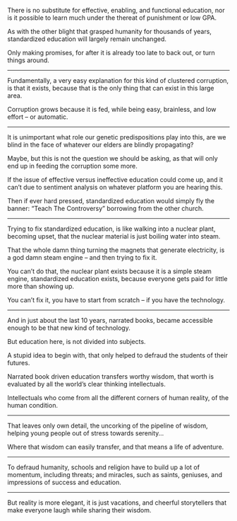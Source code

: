 There is no substitute for effective, enabling, and functional education,
nor is it possible to learn much under the thereat of punishment or low GPA.

As with the other blight that grasped humanity for thousands of years,
standardized education will largely remain unchanged.

Only making promises,
for after it is already too late to back out, or turn things around.

---

Fundamentally, a very easy explanation for this kind of clustered corruption,
is that it exists, because that is the only thing that can exist in this large area.

Corruption grows because it is fed, while being easy, brainless,
and low effort – or automatic.

---

It is unimportant what role our genetic predispositions play into this,
are we blind in the face of whatever our elders are blindly propagating?

Maybe, but this is not the question we should be asking,
as that will only end up in feeding the corruption some more.

If the issue of effective versus ineffective education could come up,
and it can’t due to sentiment analysis on whatever platform you are hearing this.

Then if ever hard pressed, standardized education would simply fly the banner:
“Teach The Controversy” borrowing from the other church.

---

Trying to fix standardized education, is like walking into a nuclear plant,
becoming upset, that the nuclear material is just boiling water into steam.

That the whole damn thing turning the magnets that generate electricity,
is a god damn steam engine – and then trying to fix it.

You can’t do that, the nuclear plant exists because it is a simple steam engine,
standardized education exists, because everyone gets paid for little more than showing up.

You can’t fix it,
you have to start from scratch – if you have the technology.

---

And in just about the last 10 years, narrated books,
became accessible enough to be that new kind of technology.

But education here,
is not divided into subjects.

A stupid idea to begin with,
that only helped to defraud the students of their futures.

Narrated book driven education transfers worthy wisdom,
that worth is evaluated by all the world’s clear thinking intellectuals.

Intellectuals who come from all the different corners of human reality,
of the human condition.

---

That leaves only own detail, the uncorking of the pipeline of wisdom,
helping young people out of stress towards serenity…

Where that wisdom can easily transfer,
and that means a life of adventure.

---

To defraud humanity, schools and religion have to build up a lot of momentum,
including threats; and miracles, such as saints, geniuses, and impressions of success and education.

---

But reality is more elegant,
it is just vacations, and cheerful storytellers that make everyone laugh while sharing their wisdom.

